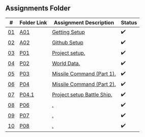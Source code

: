 ## Assignments Folder

|      #      | Folder Link  | Assignment Description | Status                 |
| :---------: | ------------ | ---------------------- |----------------------  |
| [01](https://github.com/rugbyprof/5443-Spatial-DB/tree/main/Assignments/A01) | [A01](https://github.com/rugbyprof/5443-Spatial-DB/tree/main/Assignments/A01) | [Getting Setup](https://github.com/rugbyprof/5443-Spatial-DB/tree/main/Assignments/A01)|:heavy_check_mark: |
| [02](https://github.com/rugbyprof/5443-Spatial-DB/tree/main/Assignments/A02) | [A02](https://github.com/rugbyprof/5443-Spatial-DB/tree/main/Assignments/A02) | [Github Setup](https://github.com/rugbyprof/5443-Spatial-DB/tree/main/Assignments/A02) | :heavy_check_mark: |
| [03](./P01)  | [P01](./P01)  | [Project setup.](./P01)            | :heavy_check_mark: |
| [04](./P02)  | [P02](./P02)  | [World Data.](./P02)               | :heavy_check_mark: |
| [05](./P03)  | [P03](./P03)  | [Missile Command (Part 1).](./P03) | :heavy_check_mark: |
| [06](./P04)  | [P04](./P04)  | [Missile Command (Part 2).](./P04) | :heavy_check_mark: |
| [07](./P04.1)| [P04.1](./P04.1)| [Project setup  Battle Ship.](./P04.1) | :heavy_check_mark: |
| [08](./P06)  | [P06](./P06)  | [.](./P06) | :heavy_check_mark: |
| [09](./P07)  | [P07](./P07)  | [.](./P07) | :heavy_check_mark: |
| [10](./P08)  | [P08](./P08)  | [.](./P08) | :heavy_check_mark: |
